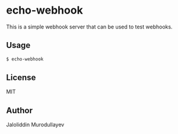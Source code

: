 # echo-webhook

This is a simple webhook server that can be used to test webhooks.

## Usage

```bash
$ echo-webhook
```

## License

MIT

## Author

Jaloliddin Murodullayev